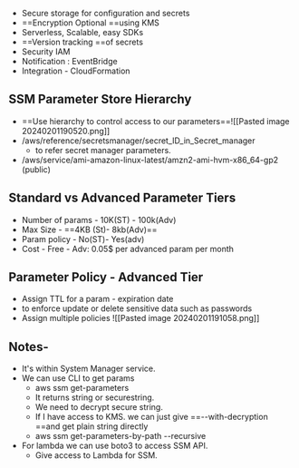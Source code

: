 - Secure storage for configuration and secrets 
- ==Encryption Optional ==using KMS 
- Serverless, Scalable, easy SDKs
- ==Version tracking ==of secrets 
- Security IAM 
- Notification : EventBridge 
- Integration - CloudFormation

## SSM Parameter Store Hierarchy 
- ==Use hierarchy to control access to our parameters==![[Pasted image 20240201190520.png]]
- /aws/reference/secretsmanager/secret_ID_in_Secret_manager 
	- to refer secret manager parameters.
- /aws/service/ami-amazon-linux-latest/amzn2-ami-hvm-x86_64-gp2 (public)

## Standard vs Advanced Parameter Tiers
- Number of params - 10K(ST) - 100k(Adv)
- Max Size - ==4KB (St)- 8kb(Adv)==
- Param policy - No(ST)- Yes(adv)
- Cost - Free - Adv: 0.05$ per advanced param per month

## Parameter Policy - Advanced Tier
- Assign TTL for a param - expiration date 
- to enforce update or delete sensitive data such as passwords
- Assign multiple policies 
![[Pasted image 20240201191058.png]]

## Notes- 
- It's within System Manager service. 
- We can use CLI to get params 
	- aws ssm get-parameters
	- It returns string or securestring. 
	- We need to decrypt secure string. 
	- If I have access to KMS. we can just give ==--with-decryption ==and get plain string directly
	- aws ssm get-parameters-by-path <path> --recursive
- For lambda we can use boto3 to access SSM API.
	- Give access to Lambda for SSM. 
